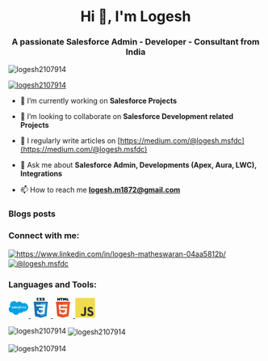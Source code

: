 <h1 align="center">Hi 👋, I'm Logesh</h1>
<h3 align="center">A passionate Salesforce Admin - Developer - Consultant from India</h3>

<p align="left"> <img src="https://komarev.com/ghpvc/?username=logesh2107914&label=Profile%20views&color=0e75b6&style=flat" alt="logesh2107914" /> </p>

<p align="left"> <a href="https://github.com/ryo-ma/github-profile-trophy"><img src="https://github-profile-trophy.vercel.app/?username=logesh2107914" alt="logesh2107914" /></a> </p>

- 🔭 I’m currently working on **Salesforce Projects**

- 👯 I’m looking to collaborate on **Salesforce Development related Projects**

- 📝 I regularly write articles on [https://medium.com/@logesh.msfdc](https://medium.com/@logesh.msfdc)

- 💬 Ask me about **Salesforce Admin, Developments (Apex, Aura, LWC), Integrations**

- 📫 How to reach me **logesh.m1872@gmail.com**

### Blogs posts
<!-- BLOG-POST-LIST:START -->
<!-- BLOG-POST-LIST:END -->

<h3 align="left">Connect with me:</h3>
<p align="left">
<a href="https://linkedin.com/in/https://www.linkedin.com/in/logesh-matheswaran-04aa5812b/" target="blank"><img align="center" src="https://raw.githubusercontent.com/rahuldkjain/github-profile-readme-generator/master/src/images/icons/Social/linked-in-alt.svg" alt="https://www.linkedin.com/in/logesh-matheswaran-04aa5812b/" height="30" width="40" /></a>
<a href="https://medium.com/@logesh.msfdc" target="blank"><img align="center" src="https://raw.githubusercontent.com/rahuldkjain/github-profile-readme-generator/master/src/images/icons/Social/medium.svg" alt="@logesh.msfdc" height="30" width="40" /></a>
</p>

<h3 align="left">Languages and Tools:</h3>
<p align="left"> <a href="https://www.salesforce.com/css/" target="_blank" rel="noreferrer"> <img src="https://raw.githubusercontent.com/devicons/devicon/master/icons/salesforce/salesforce-original.svg" alt="css3" width="40" height="40"/> </a><a href="https://www.w3schools.com/css/" target="_blank" rel="noreferrer"> <img src="https://raw.githubusercontent.com/devicons/devicon/master/icons/css3/css3-original-wordmark.svg" alt="css3" width="40" height="40"/> </a> <a href="https://www.w3.org/html/" target="_blank" rel="noreferrer"> <img src="https://raw.githubusercontent.com/devicons/devicon/master/icons/html5/html5-original-wordmark.svg" alt="html5" width="40" height="40"/> </a> <a href="https://developer.mozilla.org/en-US/docs/Web/JavaScript" target="_blank" rel="noreferrer"> <img src="https://raw.githubusercontent.com/devicons/devicon/master/icons/javascript/javascript-original.svg" alt="javascript" width="40" height="40"/> </a> </p>

<p><img align="left" src="https://github-readme-stats.vercel.app/api/top-langs?username=logesh2107914&show_icons=true&locale=en&layout=compact" alt="logesh2107914" /></p>

<p>&nbsp;<img align="center" src="https://github-readme-stats.vercel.app/api?username=logesh2107914&show_icons=true&locale=en" alt="logesh2107914" /></p>

<p><img align="center" src="https://github-readme-streak-stats.herokuapp.com/?user=logesh2107914&" alt="logesh2107914" /></p>
